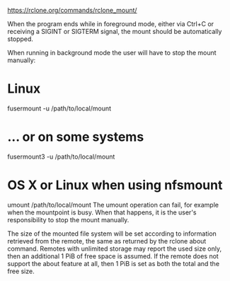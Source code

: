 <https://rclone.org/commands/rclone_mount/>

When the program ends while in foreground mode, either via Ctrl+C or receiving a SIGINT or SIGTERM signal, the mount should be automatically stopped.

When running in background mode the user will have to stop the mount manually:

# Linux

fusermount -u /path/to/local/mount

# ... or on some systems

fusermount3 -u /path/to/local/mount

# OS X or Linux when using nfsmount

umount /path/to/local/mount
The umount operation can fail, for example when the mountpoint is busy. When that happens, it is the user's responsibility to stop the mount manually.

The size of the mounted file system will be set according to information retrieved from the remote, the same as returned by the rclone about command. Remotes with unlimited storage may report the used size only, then an additional 1 PiB of free space is assumed. If the remote does not support the about feature at all, then 1 PiB is set as both the total and the free size.
